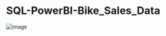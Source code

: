 # SQL-PowerBI-Bike_Sales_Data

![image](https://github.com/tamK-kol/SQL-PowerBI-Bike_Sales_Data/assets/94835149/d0fae48c-5c67-4b22-a846-8582861e4451)
